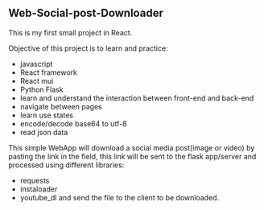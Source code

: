 ## Web-Social-post-Downloader

This is my first small project in React.

Objective of this project is to learn and practice:
- javascript
- React framework
- React mui
- Python Flask
- learn and understand the interaction between front-end and back-end
- navigate between pages
- learn use states
- encode/decode base64 to utf-8
- read json data

This simple WebApp will download a social media post(image or video) by pasting the link in the field, this link will be sent to the flask app/server and processed using different libraries:
- requests
- instaloader
- youtube_dl
and send the file to the client to be downloaded.

